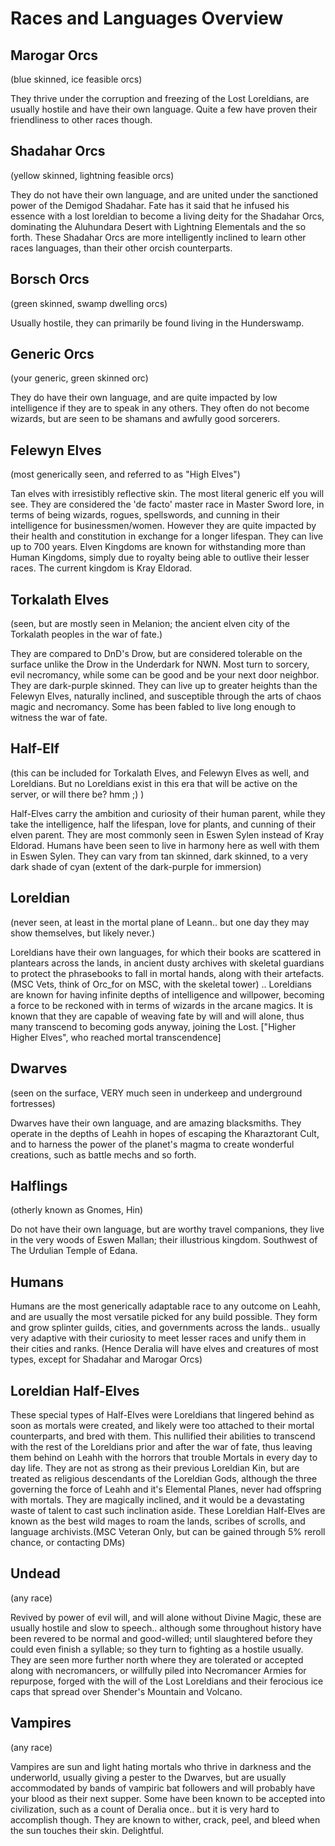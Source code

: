 # **Races and Languages Overview**



## **Marogar Orcs**

(blue skinned, ice feasible orcs)

They thrive under the corruption and freezing of the Lost Loreldians, are usually hostile and have their own language. Quite a few have proven their friendliness to other races though.



## **Shadahar Orcs**

(yellow skinned, lightning feasible orcs)

They do not have their own language, and are united under the sanctioned power of the Demigod Shadahar. Fate has it said that he infused his essence with a lost loreldian to become a living deity for the Shadahar Orcs, dominating the Aluhundara Desert with Lightning Elementals and the so forth. These Shadahar Orcs are more intelligently inclined to learn other races languages, than their other orcish counterparts.


## **Borsch Orcs**

(green skinned, swamp dwelling orcs)

Usually hostile, they can primarily be found living in the Hunderswamp.


## **Generic Orcs**

(your generic, green skinned orc)

They do have their own language, and are quite impacted by low intelligence if they are to speak in any others. They often do not become wizards, but are seen to be shamans and awfully good sorcerers.



## **Felewyn Elves**

(most generically seen, and referred to as "High Elves")

Tan elves with irresistibly reflective skin. The most literal generic elf you will see. They are considered the 'de facto' master race in Master Sword lore, in terms of being wizards, rogues, spellswords, and cunning in their intelligence for businessmen/women. However they are quite impacted by their health and constitution in exchange for a longer lifespan. They can live up to 700 years. Elven Kingdoms are known for withstanding more than Human Kingdoms, simply due to royalty being able to outlive their lesser races. The current kingdom is Kray Eldorad.



## **Torkalath Elves**

(seen, but are mostly seen in Melanion; the ancient elven city of the Torkalath peoples in the war of fate.)

They are compared to DnD's Drow, but are considered tolerable on the surface unlike the Drow in the Underdark for NWN. Most turn to sorcery, evil necromancy, while some can be good and be your next door neighbor. They are dark-purple skinned. They can live up to greater heights than the Felewyn Elves, naturally inclined, and susceptible through the arts of chaos magic and necromancy. Some has been fabled to live long enough to witness the war of fate.



## **Half-Elf**

(this can be included for Torkalath Elves, and Felewyn Elves as well, and Loreldians. But no Loreldians exist in this era that will be active on the server, or will there be? hmm ;) )

Half-Elves carry the ambition and curiosity of their human parent, while they take the intelligence, half the lifespan, love for plants, and cunning of their elven parent. They are most commonly seen in Eswen Sylen instead of Kray Eldorad. Humans have been seen to live in harmony here as well with them in Eswen Sylen. They can vary from tan skinned, dark skinned, to a very dark shade of cyan (extent of the dark-purple for immersion)



## **Loreldian**

(never seen, at least in the mortal plane of Leann.. but one day they may show themselves, but likely never.)

Loreldians have their own languages, for which their books are scattered in plantears across the lands, in ancient dusty archives with skeletal guardians to protect the phrasebooks to fall in mortal hands, along with their artefacts. (MSC Vets, think of Orc_for on MSC, with the skeletal tower) .. Loreldians are known for having infinite depths of intelligence and willpower, becoming a force to be reckoned with in terms of wizards in the arcane magics. It is known that they are capable of weaving fate by will and will alone, thus many transcend to becoming gods anyway, joining the Lost. ["Higher Higher Elves", who reached mortal transcendence]



## **Dwarves**

(seen on the surface, VERY much seen in underkeep and underground fortresses)

Dwarves have their own language, and are amazing blacksmiths. They operate in the depths of Leahh in hopes of escaping the Kharaztorant Cult, and to harness the power of the planet's magma to create wonderful creations, such as battle mechs and so forth.



## **Halflings**

(otherly known as Gnomes, Hin)

Do not have their own language, but are worthy travel companions, they live in the very woods of Eswen Mallan; their illustrious kingdom. Southwest of The Urdulian Temple of Edana.



## **Humans**

Humans are the most generically adaptable race to any outcome on Leahh, and are usually the most versatile picked for any build possible. They form and grow splinter guilds, cities, and governments across the lands.. usually very adaptive with their curiosity to meet lesser races and unify them in their cities and ranks. (Hence Deralia will have elves and creatures of most types, except for Shadahar and Marogar Orcs)



## **Loreldian Half-Elves**

These special types of Half-Elves were Loreldians that lingered behind as soon as mortals were created, and likely were too attached to their mortal counterparts, and bred with them. This nullified their abilities to transcend with the rest of the Loreldians prior and after the war of fate, thus leaving them behind on Leahh with the horrors that trouble Mortals in every day to day life. They are not as strong as their previous Loreldian Kin, but are treated as religious descendants of the Loreldian Gods, although the three governing the force of Leahh and it's Elemental Planes, never had offspring with mortals. They are magically inclined, and it would be a devastating waste of talent to cast such inclination aside. These Loreldian Half-Elves are known as the best wild mages to roam the lands, scribes of scrolls, and language archivists.(MSC Veteran Only, but can be gained through 5% reroll chance, or contacting DMs)



## **Undead**

(any race)

Revived by power of evil will, and will alone without Divine Magic, these are usually hostile and slow to speech.. although some throughout history have been revered to be normal and good-willed; until slaughtered before they could even finish a syllable; so they turn to fighting as a hostile usually. They are seen more further north where they are tolerated or accepted along with necromancers, or willfully piled into Necromancer Armies for repurpose, forged with the will of the Lost Loreldians and their ferocious ice caps that spread over Shender's Mountain and Volcano.



## **Vampires**

(any race)

Vampires are sun and light hating mortals who thrive in darkness and the underworld, usually giving a pester to the Dwarves, but are usually accommodated by bands of vampiric bat followers and will probably have your blood as their next supper. Some have been known to be accepted into civilization, such as a count of Deralia once.. but it is very hard to accomplish though. They are known to wither, crack, peel, and bleed when the sun touches their skin. Delightful.